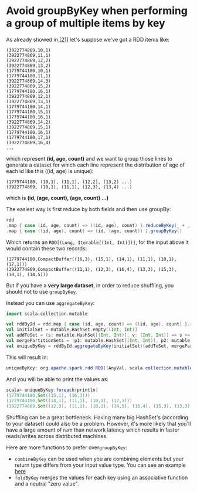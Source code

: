 # Avoid groupByKey when performing a group of multiple items by key

As already showed in[ \[21\]](http://stackoverflow.com/questions/36447057/spark-group-multiple-rdd-items-by-key) let's suppose we've got a RDD items like:

```text
(3922774869,10,1)
(3922774869,11,1)
(3922774869,12,2)
(3922774869,13,2)
(1779744180,10,1)
(1779744180,11,1)
(3922774869,14,3)
(3922774869,15,2)
(1779744180,16,1)
(3922774869,12,1)
(3922774869,13,1)
(1779744180,14,1)
(1779744180,15,1)
(1779744180,16,1)
(3922774869,14,2)
(3922774869,15,1)
(1779744180,16,1)
(1779744180,17,1)
(3922774869,16,4)
...
```

which represent **\(id, age, count\)** and we want to group those lines to generate a dataset for which each line represent the distribution of age of each id like this \(\(id, age\) is unique\):

```text
(1779744180, (10,1), (11,1), (12,2), (13,2) ...)
(3922774869, (10,1), (11,1), (12,3), (13,4) ...)
```

which is **\(id, \(age, count\), \(age, count\) ...\)**

The easiest way is first reduce by both fields and then use groupBy:

```scala
rdd
.map { case (id, age, count) => ((id, age), count) }.reduceByKey(_ + _)
.map { case ((id, age), count) => (id, (age, count)) }.groupByKey()
```

Which returns an `RDD[(Long, Iterable[(Int, Int)])]`, for the input above it would contain these two records:

```text
(1779744180,CompactBuffer((16,3), (15,1), (14,1), (11,1), (10,1), (17,1)))
(3922774869,CompactBuffer((11,1), (12,3), (16,4), (13,3), (15,3), (10,1), (14,5)))
```

But if you have a **very large dataset**, in order to reduce shuffling, you should not to use `groupByKey`.

Instead you can use `aggregateByKey`:

```scala
import scala.collection.mutable

val rddById = rdd.map { case (id, age, count) => ((id, age), count) }.reduceByKey(_ + _)
val initialSet = mutable.HashSet.empty[(Int, Int)]
val addToSet = (s: mutable.HashSet[(Int, Int)], v: (Int, Int)) => s += v
val mergePartitionSets = (p1: mutable.HashSet[(Int, Int)], p2: mutable.HashSet[(Int, Int)]) => p1 ++= p2
val uniqueByKey = rddById.aggregateByKey(initialSet)(addToSet, mergePartitionSets)
```

This will result in:

```java
uniqueByKey: org.apache.spark.rdd.RDD[(AnyVal, scala.collection.mutable.HashSet[(Int, Int)])]
```

And you will be able to print the values as:

```java
scala> uniqueByKey.foreach(println)
(1779744180,Set((15,1), (16,3)))
(1779744180,Set((14,1), (11,1), (10,1), (17,1)))
(3922774869,Set((12,3), (11,1), (10,1), (14,5), (16,4), (15,3), (13,3)))
```

Shuffling can be a great bottleneck. Having many big HashSet's \(according to your dataset\) could also be a problem. However, it's more likely that you'll have a large amount of ram than network latency which results in faster reads/writes across distributed machines.

Here are more functions to prefer over`groupByKey`:

* `combineByKey` can be used when you are combining elements but your return type differs from your input value type. You can see an example [here](http://codingjunkie.net/spark-combine-by-key/)
* `foldByKey` merges the values for each key using an associative function and a neutral "zero value".

